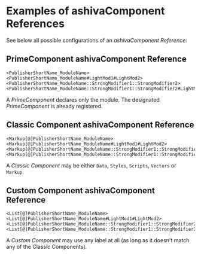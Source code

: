 # Examples of ashivaComponent References

See below all possible configurations of an *ashivaComponent Reference*:

## PrimeComponent ashivaComponent Reference
```
<PublisherShortName_ModuleName>
<PublisherShortName_ModuleName#LightMod1#LightMod2>
<PublisherShortName_ModuleName::StrongModifier1::StrongModifier2>
<PublisherShortName_ModuleName::StrongModifier1::StrongModifier2#LightMod1#LightMod2>
```
A *PrimeComponent* declares only the module. The designated *PrimeComponent* is already registered.

## Classic Component ashivaComponent Reference
```
<Markup[@]PublisherShortName_ModuleName>
<Markup[@]PublisherShortName_ModuleName#LightMod1#LightMod2>
<Markup[@]PublisherShortName_ModuleName::StrongModifier1::StrongModifier2>
<Markup[@]PublisherShortName_ModuleName::StrongModifier1::StrongModifier2#LightMod1#LightMod2>
```
A *Classic Component* may be either `Data`, `Styles`, `Scripts`, `Vectors` or `Markup`.


## Custom Component ashivaComponent Reference
```
<List[@]PublisherShortName_ModuleName>
<List[@]PublisherShortName_ModuleName#LightMod1#LightMod2>
<List[@]PublisherShortName_ModuleName::StrongModifier1::StrongModifier2>
<List[@]PublisherShortName_ModuleName::StrongModifier1::StrongModifier2#LightMod1#LightMod2>
```
A *Custom Component* may use any label at all (as long as it doesn't match any of the Classic Components).

